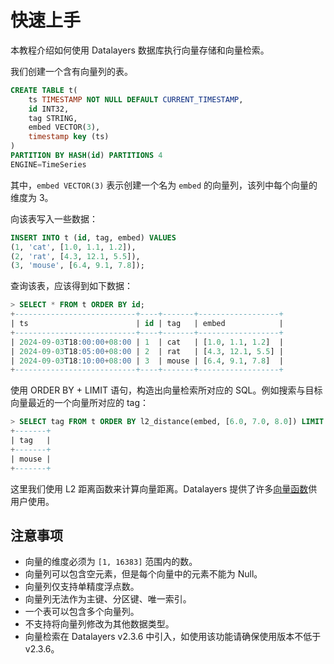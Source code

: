 # 快速上手

本教程介绍如何使用 Datalayers 数据库执行向量存储和向量检索。

我们创建一个含有向量列的表。

```sql
CREATE TABLE t(
    ts TIMESTAMP NOT NULL DEFAULT CURRENT_TIMESTAMP,
    id INT32,
    tag STRING,
    embed VECTOR(3),
    timestamp key (ts)
)
PARTITION BY HASH(id) PARTITIONS 4
ENGINE=TimeSeries
```

其中，`embed VECTOR(3)` 表示创建一个名为 `embed` 的向量列，该列中每个向量的维度为 3。

向该表写入一些数据：

```sql
INSERT INTO t (id, tag, embed) VALUES
(1, 'cat', [1.0, 1.1, 1.2]),
(2, 'rat', [4.3, 12.1, 5.5]),
(3, 'mouse', [6.4, 9.1, 7.8]);
```

查询该表，应该得到如下数据：

```sql
> SELECT * FROM t ORDER BY id;
+---------------------------+----+-------+------------------+
| ts                        | id | tag   | embed            |
+---------------------------+----+-------+------------------+
| 2024-09-03T18:00:00+08:00 | 1  | cat   | [1.0, 1.1, 1.2]  |
| 2024-09-03T18:05:00+08:00 | 2  | rat   | [4.3, 12.1, 5.5] |
| 2024-09-03T18:10:00+08:00 | 3  | mouse | [6.4, 9.1, 7.8]  |
+---------------------------+----+-------+------------------+
```

使用 ORDER BY + LIMIT 语句，构造出向量检索所对应的 SQL。例如搜索与目标向量最近的一个向量所对应的 tag：

```sql
> SELECT tag FROM t ORDER BY l2_distance(embed, [6.0, 7.0, 8.0]) LIMIT 1;
+-------+
| tag   |
+-------+
| mouse |
+-------+
```

这里我们使用 L2 距离函数来计算向量距离。Datalayers 提供了许多[向量函数](../sql-reference/vector-functions.md)供用户使用。

## 注意事项

- 向量的维度必须为 `[1, 16383]` 范围内的数。
- 向量列可以包含空元素，但是每个向量中的元素不能为 Null。
- 向量列仅支持单精度浮点数。
- 向量列无法作为主键、分区键、唯一索引。
- 一个表可以包含多个向量列。
- 不支持将向量列修改为其他数据类型。
- 向量检索在 Datalayers v2.3.6 中引入，如使用该功能请确保使用版本不低于 v2.3.6。
